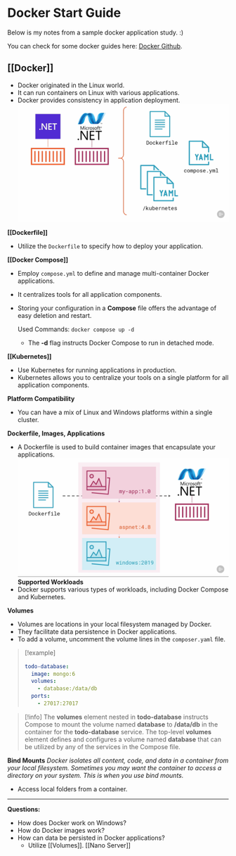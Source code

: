 # Docker Start Guide

Below is my notes from a sample docker application study. :)

You can check for some docker guides here: [Docker Github](https://github.com/docker/).

## [[Docker]]
- Docker originated in the Linux world.
- It can run containers on Linux with various applications.
- Docker provides consistency in application deployment.
![Alt text](image-docker.png)

**[[Dockerfile]]**
- Utilize the `Dockerfile` to specify how to deploy your application.

**[[Docker Compose]]**
- Employ `compose.yml` to define and manage multi-container Docker applications.
- It centralizes tools for all application components.
- Storing your configuration in a **Compose** file offers the advantage of easy deletion and restart.

   Used Commands:
   `docker compose up -d`
   - The **-d** flag instructs Docker Compose to run in detached mode.

**[[Kubernetes]]**
- Use Kubernetes for running applications in production.
- Kubernetes allows you to centralize your tools on a single platform for all application components.

**Platform Compatibility**
- You can have a mix of Linux and Windows platforms within a single cluster.

**Dockerfile, Images, Applications**
- A Dockerfile is used to build container images that encapsulate your applications.
![Alt text](image-app-dockerfile.png)
**Supported Workloads**
- Docker supports various types of workloads, including Docker Compose and Kubernetes.

**Volumes**
- Volumes are locations in your local filesystem managed by Docker.
- They facilitate data persistence in Docker applications.
- To add a volume, uncomment the volume lines in the `composer.yaml` file.

> [!example]
> ```yaml
> todo-database:
>   image: mongo:6
>   volumes:
>     - database:/data/db
>   ports:
>     - 27017:27017
> ```

> [!info]
> The **volumes** element nested in **todo-database** instructs Compose to mount the volume named **database** to **/data/db** in the container for the **todo-database** service.
> The top-level **volumes** element defines and configures a volume named **database** that can be utilized by any of the services in the Compose file.

**Bind Mounts**
*Docker isolates all content, code, and data in a container from your local filesystem. Sometimes you may want the container to access a directory on your system. This is when you use bind mounts.*
- Access local folders from a container.

---
**Questions:**
- How does Docker work on Windows?
- How do Docker images work?
- How can data be persisted in Docker applications?
  - Utilize [[Volumes]].
[[Nano Server]]
